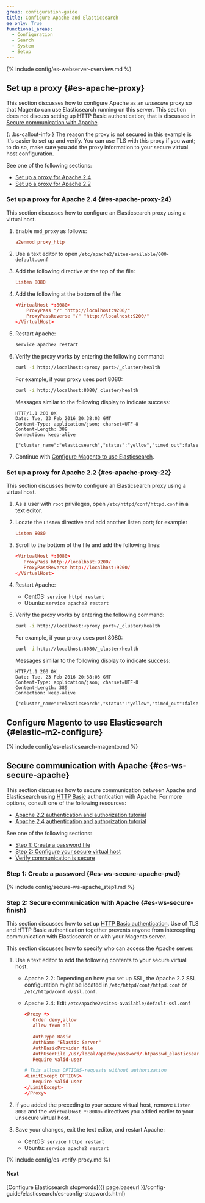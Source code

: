 ```yaml
---
group: configuration-guide
title: Configure Apache and Elasticsearch
ee_only: True
functional_areas:
  - Configuration
  - Search
  - System
  - Setup
---
```


{% include config/es-webserver-overview.md %}

## Set up a proxy {#es-apache-proxy}

This section discusses how to configure Apache as an *unsecure* proxy so that Magento can use Elasticsearch running on this server. This section does not discuss setting up HTTP Basic authentication; that is discussed in [Secure communication with Apache](#es-ws-secure-apache).

{: .bs-callout-info }
The reason the proxy is not secured in this example is it's easier to set up and verify. You can use TLS with this proxy if you want; to do so, make sure you add the proxy information to your secure virtual host configuration.

See one of the following sections:

* [Set up a proxy for Apache 2.4](#es-apache-proxy-24)
* [Set up a proxy for Apache 2.2](#es-apache-proxy-22)

### Set up a proxy for Apache 2.4 {#es-apache-proxy-24}

This section discusses how to configure an Elasticsearch proxy using a virtual host.

1. Enable `mod_proxy` as follows:

   ```conf
   a2enmod proxy_http
   ```

1. Use a text editor to open `/etc/apache2/sites-available/000-default.conf`
1. Add the following directive at the top of the file:

   ```conf
   Listen 8080
   ```

1. Add the following at the bottom of the file:

   ```conf
   <VirtualHost *:8080>
       ProxyPass "/" "http://localhost:9200/"
       ProxyPassReverse "/" "http://localhost:9200/"
   </VirtualHost>
   ```

1. Restart Apache:

   ```bash
   service apache2 restart
   ```

1. Verify the proxy works by entering the following command:

   ```bash
   curl -i http://localhost:<proxy port>/_cluster/health
   ```

   For example, if your proxy uses port 8080:

   ```bash
   curl -i http://localhost:8080/_cluster/health
   ```

   Messages similar to the following display to indicate success:

   ```terminal
   HTTP/1.1 200 OK
   Date: Tue, 23 Feb 2016 20:38:03 GMT
   Content-Type: application/json; charset=UTF-8
   Content-Length: 389
   Connection: keep-alive

   {"cluster_name":"elasticsearch","status":"yellow","timed_out":false,"number_of_nodes":1,"number_of_data_nodes":1,"active_primary_shards":5,"active_shards":5,"relocating_shards":0,"initializing_shards":0,"unassigned_shards":5,"delayed_unassigned_shards":0,"number_of_pending_tasks":0,"number_of_in_flight_fetch":0,"task_max_waiting_in_queue_millis":0,"active_shards_percent_as_number":50.0}
   ```

1. Continue with [Configure Magento to use Elasticsearch](#elastic-m2-configure).

### Set up a proxy for Apache 2.2 {#es-apache-proxy-22}

This section discusses how to configure an Elasticsearch proxy using a virtual host.

1. As a user with `root` privileges, open `/etc/httpd/conf/httpd.conf` in a text editor.

1. Locate the `Listen` directive and add another listen port; for example:

   ```conf
   Listen 8080
   ```

1. Scroll to the bottom of the file and add the following lines:

   ```conf
   <VirtualHost *:8080>
      ProxyPass http://localhost:9200/
      ProxyPassReverse http://localhost:9200/
   </VirtualHost>
   ```

1. Restart Apache:

   * CentOS: `service httpd restart`
   * Ubuntu: `service apache2 restart`

1. Verify the proxy works by entering the following command:

   ```bash
   curl -i http://localhost:<proxy port>/_cluster/health
   ```

   For example, if your proxy uses port 8080:

   ```bash
   curl -i http://localhost:8080/_cluster/health
   ```

   Messages similar to the following display to indicate success:

   ```terminal
   HTTP/1.1 200 OK
   Date: Tue, 23 Feb 2016 20:38:03 GMT
   Content-Type: application/json; charset=UTF-8
   Content-Length: 389
   Connection: keep-alive

   {"cluster_name":"elasticsearch","status":"yellow","timed_out":false,"number_of_nodes":1,"number_of_data_nodes":1,"active_primary_shards":5,"active_shards":5,"relocating_shards":0,"initializing_shards":0,"unassigned_shards":5,"delayed_unassigned_shards":0,"number_of_pending_tasks":0,"number_of_in_flight_fetch":0,"task_max_waiting_in_queue_millis":0,"active_shards_percent_as_number":50.0}
   ```

## Configure Magento to use Elasticsearch {#elastic-m2-configure}

{% include config/es-elasticsearch-magento.md %}

## Secure communication with Apache {#es-ws-secure-apache}

This section discusses how to secure communication between Apache and Elasticsearch using [HTTP Basic](http://tools.ietf.org/html/rfc2617) authentication with Apache. For more options, consult one of the following resources:

* [Apache 2.2 authentication and authorization tutorial](http://httpd.apache.org/docs/2.2/howto/auth.html)
* [Apache 2.4 authentication and authorization tutorial](http://httpd.apache.org/docs/2.4/howto/auth.html)

See one of the following sections:

* [Step 1: Create a password file](#es-ws-secure-apache-pwd)
* [Step 2: Configure your secure virtual host](#es-ws-secure-finish)
* [Verify communication is secure](#es-ws-secure-verify)

### Step 1: Create a password {#es-ws-secure-apache-pwd}

{% include config/secure-ws-apache_step1.md %}

### Step 2: Secure communication with Apache {#es-ws-secure-finish}

This section discusses how to set up [HTTP Basic authentication](https://httpd.apache.org/docs/2.2/howto/auth.html). Use of TLS and HTTP Basic authentication together prevents anyone from intercepting communication with Elasticsearch or with your Magento server.

This section discusses how to specify who can access the Apache server.

1. Use a text editor to add the following contents to your secure virtual host.

   * Apache 2.2: Depending on how you set up SSL, the Apache 2.2 SSL configuration might be located in `/etc/httpd/conf/httpd.conf` or `/etc/httpd/conf.d/ssl.conf`.

   * Apache 2.4: Edit `/etc/apache2/sites-available/default-ssl.conf`

      ```conf
      <Proxy *>
         Order deny,allow
         Allow from all

         AuthType Basic
         AuthName "Elastic Server"
         AuthBasicProvider file
         AuthUserFile /usr/local/apache/password/.htpasswd_elasticsearch
         Require valid-user

      # This allows OPTIONS-requests without authorization
      <LimitExcept OPTIONS>
         Require valid-user
      </LimitExcept>
      </Proxy>
      ```

1. If you added the preceding to your secure virtual host, remove `Listen 8080` and the `<VirtualHost *:8080>` directives you added earlier to your unsecure virtual host.
1. Save your changes, exit the text editor, and restart Apache:

   * CentOS: `service httpd restart`
   * Ubuntu: `service apache2 restart`

{% include config/es-verify-proxy.md %}

#### Next

[Configure Elasticsearch stopwords]({{ page.baseurl }}/config-guide/elasticsearch/es-config-stopwords.html)
